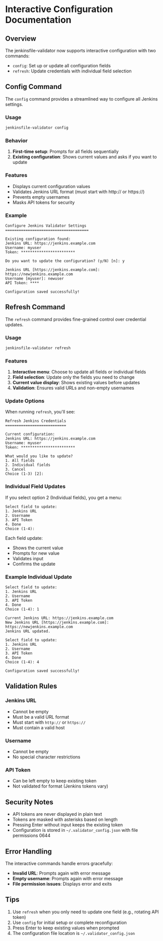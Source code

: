# Interactive Configuration Documentation

## Overview

The jenkinsfile-validator now supports interactive configuration with two commands:
- `config`: Set up or update all configuration fields
- `refresh`: Update credentials with individual field selection

## Config Command

The `config` command provides a streamlined way to configure all Jenkins settings.

### Usage

```bash
jenkinsfile-validator config
```

### Behavior

1. **First-time setup**: Prompts for all fields sequentially
2. **Existing configuration**: Shows current values and asks if you want to update

### Features
- Displays current configuration values
- Validates Jenkins URL format (must start with http:// or https://)
- Prevents empty usernames
- Masks API tokens for security

### Example

```
Configure Jenkins Validator Settings
=====================================

Existing configuration found:
Jenkins URL: https://jenkins.example.com
Username: myuser
Token: ************************

Do you want to update the configuration? (y/N) [n]: y

Jenkins URL [https://jenkins.example.com]: https://newjenkins.example.com
Username [myuser]: newuser
API Token: ****

Configuration saved successfully!
```

## Refresh Command

The `refresh` command provides fine-grained control over credential updates.

### Usage

```bash
jenkinsfile-validator refresh
```

### Features

1. **Interactive menu**: Choose to update all fields or individual fields
2. **Field selection**: Update only the fields you need to change
3. **Current value display**: Shows existing values before updates
4. **Validation**: Ensures valid URLs and non-empty usernames

### Update Options

When running `refresh`, you'll see:

```
Refresh Jenkins Credentials
===========================

Current configuration:
Jenkins URL: https://jenkins.example.com
Username: myuser
Token: ************************

What would you like to update?
1. All fields
2. Individual fields
3. Cancel
Choice (1-3) [2]: 
```

### Individual Field Updates

If you select option 2 (Individual fields), you get a menu:

```
Select field to update:
1. Jenkins URL
2. Username
3. API Token
4. Done
Choice (1-4): 
```

Each field update:
- Shows the current value
- Prompts for new value
- Validates input
- Confirms the update

### Example Individual Update

```
Select field to update:
1. Jenkins URL
2. Username
3. API Token
4. Done
Choice (1-4): 1

Current Jenkins URL: https://jenkins.example.com
New Jenkins URL [https://jenkins.example.com]: https://newjenkins.example.com
Jenkins URL updated.

Select field to update:
1. Jenkins URL
2. Username
3. API Token
4. Done
Choice (1-4): 4

Configuration saved successfully!
```

## Validation Rules

### Jenkins URL
- Cannot be empty
- Must be a valid URL format
- Must start with `http://` or `https://`
- Must contain a valid host

### Username
- Cannot be empty
- No special character restrictions

### API Token
- Can be left empty to keep existing token
- Not validated for format (Jenkins tokens vary)

## Security Notes

- API tokens are never displayed in plain text
- Tokens are masked with asterisks based on length
- Pressing Enter without input keeps the existing token
- Configuration is stored in `~/.validator_config.json` with file permissions 0644

## Error Handling

The interactive commands handle errors gracefully:

- **Invalid URL**: Prompts again with error message
- **Empty username**: Prompts again with error message
- **File permission issues**: Displays error and exits

## Tips

1. Use `refresh` when you only need to update one field (e.g., rotating API token)
2. Use `config` for initial setup or complete reconfiguration
3. Press Enter to keep existing values when prompted
4. The configuration file location is `~/.validator_config.json`